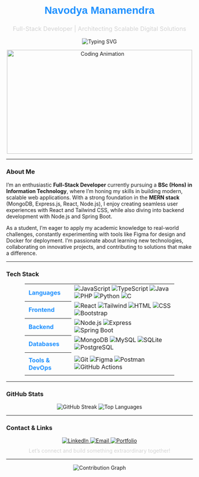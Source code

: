 <div align="center">
  <h1 style="font-family: 'Arial', sans-serif; color: #1E90FF;">Navodya Manamendra</h1>
  <h3 style="color: #D3D3D3; font-weight: 400;">Full-Stack Developer | Architecting Scalable Digital Solutions</h3>
  <div style="display: flex; justify-content: center; width: 100%;">
    <img src="https://readme-typing-svg.herokuapp.com?font=monospace&size=16&color=1E90FF&center=true&vCenter=true&width=500&lines=Welcome+to+my+GitHub+Universe;Crafting+Code+that+Shapes+the+Future" alt="Typing SVG" style="max-width: 100%;" />
  </div>
</div>

<p align="center">
  <img src="https://media.giphy.com/media/qgQUggAC3Pfv687qPC/giphy.gif" width="500" height="280" alt="Coding Animation" />
</p>

---

### About Me
I’m an enthusiastic **Full-Stack Developer** currently pursuing a **BSc (Hons) in Information Technology**, where I’m honing my skills in building modern, scalable web applications. With a strong foundation in the **MERN stack** (MongoDB, Express.js, React, Node.js), I enjoy creating seamless user experiences with React and Tailwind CSS, while also diving into backend development with Node.js and Spring Boot.

As a student, I’m eager to apply my academic knowledge to real-world challenges, constantly experimenting with tools like Figma for design and Docker for deployment. I’m passionate about learning new technologies, collaborating on innovative projects, and contributing to solutions that make a difference.

---

### Tech Stack
<div align="center">
  <table style="border: none; border-collapse: collapse; width: 80%;">
    <tr>
      <th style="color: #1E90FF; padding: 10px; text-align: left;">Languages</th>
      <td>
        <img src="https://img.shields.io/badge/JavaScript-F7DF1E?style=flat-square&logo=javascript&logoColor=black" alt="JavaScript" />
        <img src="https://img.shields.io/badge/TypeScript-3178C6?style=flat-square&logo=typescript&logoColor=white" alt="TypeScript" />
        <img src="https://img.shields.io/badge/Java-007396?style=flat-square&logo=java&logoColor=white" alt="Java" />
        <img src="https://img.shields.io/badge/PHP-777BB4?style=flat-square&logo=php&logoColor=white" alt="PHP" />
        <img src="https://img.shields.io/badge/Python-3776AB?style=flat-square&logo=python&logoColor=white" alt="Python" />
        <img src="https://img.shields.io/badge/C-00599C?style=flat-square&logo=c&logoColor=white" alt="C" />
      </td>
    </tr>
    <tr>
      <th style="color: #1E90FF; padding: 10px; text-align: left;">Frontend</th>
      <td>
        <img src="https://img.shields.io/badge/React-61DAFB?style=flat-square&logo=react&logoColor=black" alt="React" />
        <img src="https://img.shields.io/badge/TailwindCSS-38B2AC?style=flat-square&logo=tailwind-css&logoColor=white" alt="Tailwind" />
        <img src="https://img.shields.io/badge/HTML5-E34F26?style=flat-square&logo=html5&logoColor=white" alt="HTML" />
        <img src="https://img.shields.io/badge/CSS3-1572B6?style=flat-square&logo=css3&logoColor=white" alt="CSS" />
        <img src="https://img.shields.io/badge/Bootstrap-7952B3?style=flat-square&logo=bootstrap&logoColor=white" alt="Bootstrap" />
      </td>
    </tr>
    <tr>
      <th style="color: #1E90FF; padding: 10px; text-align: left;">Backend</th>
      <td>
        <img src="https://img.shields.io/badge/Node.js-339933?style=flat-square&logo=node.js&logoColor=white" alt="Node.js" />
        <img src="https://img.shields.io/badge/Express-000000?style=flat-square&logo=express&logoColor=white" alt="Express" />
        <img src="https://img.shields.io/badge/Spring_Boot-6DB33F?style=flat-square&logo=spring-boot&logoColor.tomlwhite" alt="Spring Boot" />
      </td>
    </tr>
    <tr>
      <th style="color: #1E90FF; padding: 10px; text-align: left;">Databases</th>
      <td>
        <img src="https://img.shields.io/badge/MongoDB-47A248?style=flat-square&logo=mongodb&logoColor=white" alt="MongoDB" />
        <img src="https://img.shields.io/badge/MySQL-4479A1?style=flat-square&logo=mysql&logoColor=white" alt="MySQL" />
        <img src="https://img.shields.io/badge/SQLite-003B57?style=flat-square&logo=sqlite&logoColor=white" alt="SQLite" />
        <img src="https://img.shields.io/badge/PostgreSQL-4169E1?style=flat-square&logo=postgresql&logoColor=white" alt="PostgreSQL" />
      </td>
    </tr>
    <tr>
      <th style="color: #1E90FF; padding: 10px; text-align: left;">Tools & DevOps</th>
      <td>
        <img src="https://img.shields.io/badge/Git-F05032?style=flat-square&logo=git&logoColor=white" alt="Git" />
        <img src="https://img.shields.io/badge/Figma-F24E1E?style=flat-square&logo=figma&logoColor=white" alt="Figma" />
        <img src="https://img.shields.io/badge/Postman-FF6C37?style=flat-square&logo=postman&logoColor=white" alt="Postman" />
        <img src="https://img.shields.io/badge/GitHub_Actions-2088FF?style=flat-square&logo=github-actions&logoColor=white" alt="GitHub Actions" />
      </td>
    </tr>
  </table>
</div>

---

### GitHub Stats
<div align="center">
  <img src="https://github-readme-streak-stats.herokuapp.com/?user=manamendrajn&theme=transparent&hide_border=true&ring=1E90FF&fire=FF6347&currStreakLabel=1E90FF" alt="GitHub Streak" />
  <img src="https://github-readme-stats.vercel.app/api/top-langs?username=manamendrajn&layout=compact&theme=transparent&hide_border=true&title_color=1E90FF&text_color=D3D3D3" alt="Top Languages" />
</div>

---

### Contact & Links
<div align="center">
  <a href="https://linkedin.com/in/navodya-manamendra-35a309248" target="_blank">
    <img src="https://img.shields.io/badge/LinkedIn-0A66C2?style=flat-square&logo=linkedin&logoColor=white" alt="LinkedIn" />
  </a>
  <a href="mailto:navodyamanamendra@gmail.com" target="_blank">
    <img src="https://img.shields.io/badge/Email-D14836?style=flat-square&logo=gmail&logoColor=white" alt="Email" />
  </a>
  <a href="https://manamendrajn.github.io/NavodyaPortfolio/" target="https://manamendrajn.github.io/NavodyaPortfolio/">
    <img src="https://img.shields.io/badge/Portfolio-FF6347?style=flat-square&logo=web&logoColor=white" alt="Portfolio" />
  </a>
</div>
<p align="center" style="color: #D3D3D3; margin-top: 10px;">Let’s connect and build something extraordinary together!</p>

---

<div align="center">
  <img src="https://github-readme-activity-graph.vercel.app/graph?username=manamendrajn&theme=react-dark&hide_border=true&color=1E90FF&line=FF6347&point=D3D3D3" alt="Contribution Graph" style="max-width: 100%;" />
</div>
